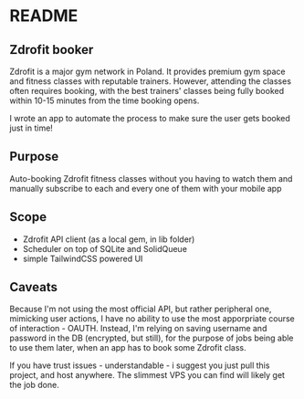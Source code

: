 # README

## Zdrofit booker

Zdrofit is a major gym network in Poland. It provides premium gym space and fitness classes with reputable trainers. However, attending the classes often requires booking, with the best trainers' classes being fully booked within 10-15 minutes from the time booking opens.

I wrote an app to automate the process to make sure the user gets booked just in time!


## Purpose

Auto-booking Zdrofit fitness classes without you having to watch them and manually subscribe to each and every one of them with your mobile app


## Scope

- Zdrofit API client (as a local gem, in lib folder)
- Scheduler on top of SQLite and SolidQueue
- simple TailwindCSS powered UI

## Caveats

Because I'm not using the most official API, but rather peripheral one, mimicking user actions, I have no ability to use the most apporpriate course of interaction - OAUTH. Instead, I'm relying on saving username and password in the DB (encrypted, but still), for the purpose of jobs being able to use them later, when an app has to book some Zdrofit class.

If you have trust issues - understandable - i suggest you just pull this project, and host anywhere. The slimmest VPS you can find will likely get the job done.